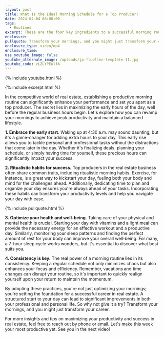 ```yaml
---
layout: post
title: What Is the Ideal Morning Schedule for a Top Producer?
date: 2024-04-04 08:00:00
tags:
  - Routines
excerpt: These are the four key ingredients to a successful morning routine.
enclosure:
pullquote: Transform your mornings, and you might just transform your career.
enclosure_type: video/mp4
enclosure_time:
use_youtube_image: false
youtube_alternate_image: /uploads/jp-fluellen-template-11.jpg
youtube_code: zLZLYPEulfA
---
```

{% include youtube.html %}

{% include excerpt.html %}

In the competitive world of real estate, establishing a productive morning routine can significantly enhance your performance and set you apart as a top producer. The secret lies in maximizing the early hours of the day, well before the regular business hours begin. Let's explore how you can revamp your mornings to achieve peak productivity and maintain a balanced lifestyle.

**1\. Embrace the early start.** Waking up at 4:30 a.m. may sound daunting, but it's a game-changer for adding extra hours to your day. This early rise allows you to tackle personal and professional tasks without the distractions that come later in the day. Whether it's finalizing deals, planning your schedule, or simply having time for yourself, these precious hours can significantly impact your success.

**2\. Ritualistic habits for success.** Top producers in the real estate business often share common traits, including ritualistic morning habits. Exercise, for instance, is a great way to kickstart your day, fueling both your body and mind for the challenges ahead. Additionally, dedicating time to plan and organize your day ensures you're always ahead of your tasks. Incorporating these habits can transform your productivity levels and help you navigate your day with ease.

{% include pullquote.html %}

**3\. Optimize your health and well-being.** Taking care of your physical and mental health is crucial. Starting your day with vitamins and a light meal can provide the necessary energy for an effective workout and a productive day. Similarly, monitoring your sleep patterns and finding the perfect amount of rest for your body can improve your overall well-being. For many, a 7-hour sleep cycle works wonders, but it's essential to discover what best suits you.

**4\. Consistency is key.** The real power of a morning routine lies in its consistency. Keeping a regular schedule not only minimizes chaos but also enhances your focus and efficiency. Remember, vacations and time changes can disrupt your routine, so it's important to quickly realign yourself upon your return to maintain the momentum.

By adopting these practices, you're not just optimizing your mornings; you're setting the foundation for a successful career in real estate. A structured start to your day can lead to significant improvements in both your professional and personal life. So why not give it a try? Transform your mornings, and you might just transform your career.

For more insights and tips on maximizing your productivity and success in real estate, feel free to reach out by phone or email. Let's make this week your most productive yet. See you in the next video!